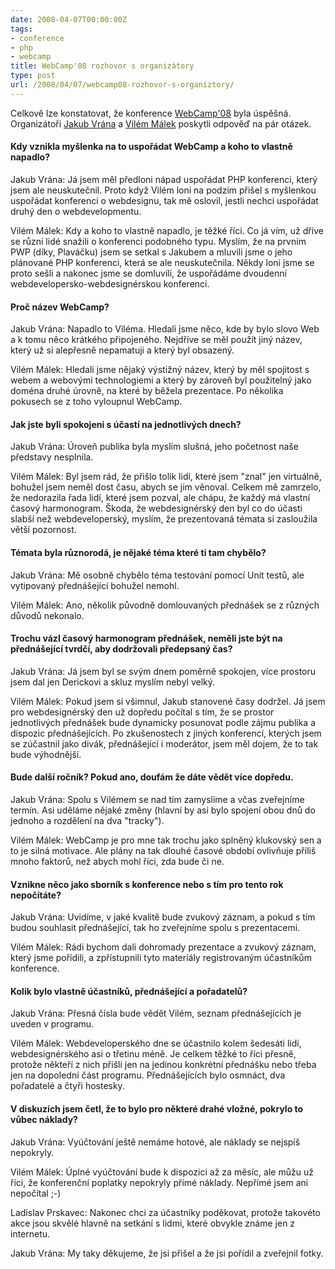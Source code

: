 ```yaml
---
date: 2008-04-07T00:00:00Z
tags:
- conference
- php
- webcamp
title: WebCamp'08 rozhovor s organizátory
type: post
url: /2008/04/07/webcamp08-rozhovor-s-organiztory/
---
```


Celkově lze konstatovat, že konference <a href="https://blog.prskavec.net/?p=39">WebCamp'08</a> byla úspěšná. Organizátoři <a href="https://php.vrana.cz">Jakub Vrána</a> a <a href="https://www.interval.cz">Vilém Málek</a> poskytli odpověď na pár otázek.
<h4>Kdy vznikla myšlenka na to uspořádat WebCamp a koho to vlastně napadlo?</h4>
Jakub Vrána: Já jsem měl předloni nápad uspořádat PHP konferenci, který jsem ale neuskutečnil. Proto když Vilém loni na podzim přišel s myšlenkou uspořádat konferenci o webdesignu, tak mě oslovil, jestli nechci uspořádat druhý den o webdevelopmentu.

Vilém Málek: Kdy a koho to vlastně napadlo, je těžké říci. Co já vím, už dříve se různí lidé snažili o konferenci podobného typu. Myslím, že na prvním PWP (díky, Plaváčku) jsem se setkal s Jakubem a mluvili jsme o jeho plánované PHP konferenci, která se ale neuskutečnila. Někdy loni jsme se proto sešli a nakonec jsme se domluvili, že uspořádáme dvoudenní webdevelopersko-webdesignérskou konferenci.
<h4>Proč název WebCamp?</h4>
Jakub Vrána: Napadlo to Viléma. Hledali jsme něco, kde by bylo slovo Web a k tomu něco krátkého připojeného. Nejdříve se měl použít jiný název, který už si alepřesně nepamatuji a který byl obsazený.

Vilém Málek: Hledali jsme nějaký výstižný název, který by měl spojitost s webem a webovými technologiemi a který by zároveň byl použitelný jako doména druhé úrovně, na které by běžela prezentace. Po několika pokusech se z toho vyloupnul WebCamp.
<h4>Jak jste byli spokojeni s účastí na jednotlivých dnech?</h4>
Jakub Vrána: Úroveň publika byla myslím slušná, jeho početnost naše představy nesplnila.

Vilém Málek: Byl jsem rád, že přišlo tolik lidí, které jsem "znal" jen virtuálně, bohužel jsem neměl dost času, abych se jim věnoval. Celkem mě zamrzelo, že nedorazila řada lidí, které jsem pozval, ale chápu, že každý má vlastní časový harmonogram. Škoda, že webdesignérský den byl co do účasti slabší než webdeveloperský, myslím, že prezentovaná témata si zasloužila větší pozornost.
<h4>Témata byla různorodá, je nějaké téma které ti tam chybělo?</h4>
Jakub Vrána: Mě osobně chybělo téma testování pomocí Unit testů, ale vytipovaný přednášející bohužel nemohl.

Vilém Málek: Ano, několik původně domlouvaných přednášek se z různých důvodů nekonalo.
<h4>Trochu vázl časový harmonogram přednášek, neměli jste být na  přednášející tvrdčí, aby dodržovali předepsaný čas?</h4>
Jakub Vrána: Já jsem byl se svým dnem poměrně spokojen, více prostoru jsem dal jen Derickovi a skluz myslím nebyl velký.

Vilém Málek: Pokud jsem si všimnul, Jakub stanovené časy dodržel. Já jsem pro webdesignérský den už dopředu počítal s tím, že se prostor jednotlivých přednášek bude dynamicky posunovat podle zájmu publika a dispozic přednášejících. Po zkušenostech z jiných konferencí, kterých jsem se zúčastnil jako divák, přednášející i moderátor, jsem měl dojem, že to tak bude výhodnější.
<h4>Bude další ročník? Pokud ano, doufám že dáte vědět více dopředu.</h4>
Jakub Vrána: Spolu s Vilémem se nad tím zamyslíme a včas zveřejníme termín. Asi uděláme nějaké změny (hlavní by asi bylo spojení obou dnů do jednoho a rozdělení na dva "tracky").

Vilém Málek: WebCamp je pro mne tak trochu jako splněný klukovský sen a to je silná motivace. Ale plány na tak dlouhé časové období ovlivňuje příliš mnoho faktorů, než abych mohl říci, zda bude či ne.
<h4>Vznikne něco jako sborník s konference nebo s tím pro tento rok  nepočítáte?</h4>
Jakub Vrána: Uvidíme, v jaké kvalitě bude zvukový záznam, a pokud s tím budou souhlasit přednášející, tak ho zveřejníme spolu s prezentacemi.

Vilém Málek: Rádi bychom dali dohromady prezentace a zvukový záznam, který jsme pořídili, a zpřístupnili tyto materiály registrovaným účastníkům konference.
<h4>Kolik bylo vlastně účastníků, přednášející a pořadatelů?</h4>
Jakub Vrána: Přesná čísla bude vědět Vilém, seznam přednášejících je uveden v programu.

Vilém Málek: Webdeveloperského dne se účastnilo kolem šedesáti lidí, webdesignérského asi o třetinu méně. Je celkem těžké to říci přesně, protože někteří z nich přišli jen na jedinou konkrétní přednášku nebo třeba jen na dopolední část programu. Přednášejících bylo osmnáct, dva pořadatelé a čtyři hostesky.
<h4>V diskuzích jsem četl, že to bylo pro některé drahé vložné, pokrylo to vůbec náklady?</h4>
Jakub Vrána: Vyúčtování ještě nemáme hotové, ale náklady se nejspíš nepokryly.

Vilém Málek: Úplné vyúčtování bude k dispozici až za měsíc, ale můžu už říci, že konferenční poplatky nepokryly přímé náklady. Nepřímé jsem ani nepočítal ;-)

Ladislav Prskavec: Nakonec chci za účastníky poděkovat, protože takovéto akce jsou skvělé hlavně na setkání s lidmi, které obvykle známe jen z internetu.

Jakub Vrána: My taky děkujeme, že jsi přišel a že jsi pořídil a zveřejnil fotky.
